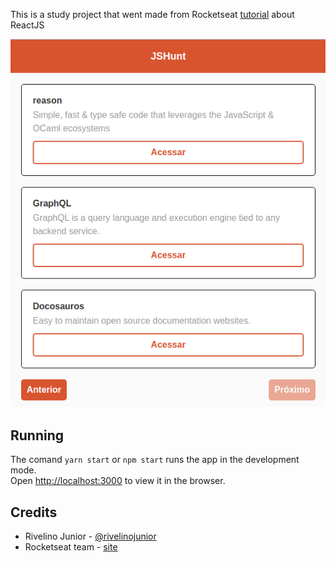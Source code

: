 This is a study project that went made from Rocketseat [tutorial](https://rocketseat.com.br/starter/curso-gratuito-reactjs) about ReactJS

![Screenshot](public/screenshot.png)

## Running

The comand `yarn start` or `npm start` runs the app in the development mode.<br />
Open [http://localhost:3000](http://localhost:3000) to view it in the browser.

## Credits

* Rivelino Junior - [@rivelinojunior](http://github.com/rivelinojunior)
* Rocketseat team - [site](https://rocketseat.com.br/)